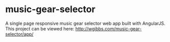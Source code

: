 # music-gear-selector
A single page responsive music gear selector web app built with AngularJS. This project can be viewed here: http://wgibbs.com/music-gear-selector/app/
